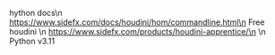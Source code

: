 hython docs\n
https://www.sidefx.com/docs/houdini/hom/commandline.html\n
Free houdini \n
https://www.sidefx.com/products/houdini-apprentice/\n
\n
Python v3.11
